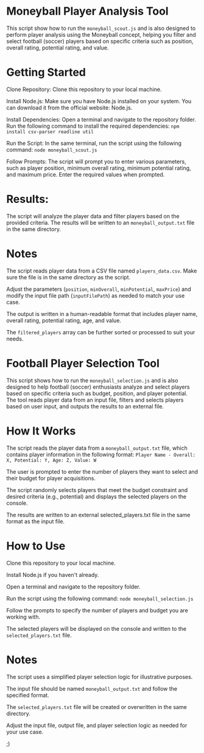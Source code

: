 # Moneyball Player Analysis Tool 

This script show how to run the `moneyball_scout.js` and is also designed to perform player analysis using the Moneyball concept, helping you filter and select football (soccer) players based on specific criteria such as position, overall rating, potential rating, and value.

# Getting Started
Clone Repository: Clone this repository to your local machine.

Install Node.js: Make sure you have Node.js installed on your system. You can download it from the official website: Node.js.

Install Dependencies: Open a terminal and navigate to the repository folder. Run the following command to install the required dependencies: `npm install csv-parser readline util`

Run the Script: In the same terminal, run the script using the following command: `node moneyball_scout.js`

Follow Prompts: The script will prompt you to enter various parameters, such as player position, minimum overall rating, minimum potential rating, and maximum price. Enter the required values when prompted.

# Results: 
The script will analyze the player data and filter players based on the provided criteria. The results will be written to an `moneyball_output.txt` file in the same directory.

# Notes
The script reads player data from a CSV file named `players_data.csv`. Make sure the file is in the same directory as the script.

Adjust the parameters (`position`, `minOverall`, `minPotential`, `maxPrice`) and modify the input file path (`inputFilePath`) as needed to match your use case.

The output is written in a human-readable format that includes player name, overall rating, potential rating, age, and value.

The `filtered_players` array can be further sorted or processed to suit your needs.




# Football Player Selection Tool
This script shows how to run the `moneyball_selection.js` and is also designed to help football (soccer) enthusiasts analyze and select players based on specific criteria such as budget, position, and player potential. The tool reads player data from an input file, filters and selects players based on user input, and outputs the results to an external file.

# How It Works
The script reads the player data from a `moneyball_output.txt` file, which contains player information in the following format:
`Player Name - Overall: X, Potential: Y, Age: Z, Value: W`

The user is prompted to enter the number of players they want to select and their budget for player acquisitions.

The script randomly selects players that meet the budget constraint and desired criteria (e.g., potential) and displays the selected players on the console.

The results are written to an external selected_players.txt file in the same format as the input file.

# How to Use
Clone this repository to your local machine.

Install Node.js if you haven't already.

Open a terminal and navigate to the repository folder.

Run the script using the following command: `node moneyball_selection.js`

Follow the prompts to specify the number of players and budget you are working with.

The selected players will be displayed on the console and written to the `selected_players.txt` file.

# Notes
The script uses a simplified player selection logic for illustrative purposes.

The input file should be named `moneyball_output.txt` and follow the specified format.

The `selected_players.txt` file will be created or overwritten in the same directory.

Adjust the input file, output file, and player selection logic as needed for your use case.


;)

